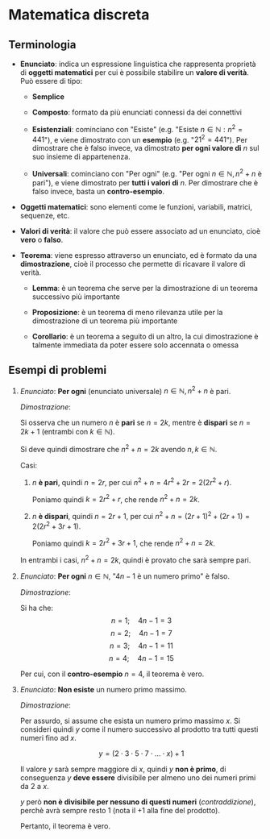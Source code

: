 # Matematica discreta

## Terminologia

- **Enunciato**: indica un espressione linguistica che rappresenta proprietà di **oggetti matematici** per cui è possibile stabilire un **valore di verità**. Può essere di tipo:

	- **Semplice**

	- **Composto**: formato da più enunciati connessi da dei connettivi

	- **Esistenziali**: cominciano con "Esiste" (e.g. "Esiste $n \in \mathbb{N} : n^2 = 441$"), e viene dimostrato con un **esempio** (e.g. "$21^2 = 441$"). Per dimostrare che è falso invece, va dimostrato **per ogni valore di** $n$ sul suo insieme di appartenenza.

	- **Universali**: cominciano con "Per ogni" (e.g. "Per ogni $n \in \mathbb{N}, n^2+n$ è pari"), e viene dimostrato per **tutti i valori di** $n$. Per dimostrare che è falso invece, basta un **contro-esempio**.

- **Oggetti matematici**: sono elementi come le funzioni, variabili, matrici, sequenze, etc.

- **Valori di verità**: il valore che può essere associato ad un enunciato, cioè **vero** o **falso**.

- **Teorema**: viene espresso attraverso un enunciato, ed è formato da una **dimostrazione**, cioè il processo che permette di ricavare il valore di verità.

	- **Lemma**: è un teorema che serve per la dimostrazione di un teorema successivo più importante

	- **Proposizione**: è un teorema di meno rilevanza utile per la dimostrazione di un teorema più importante

	- **Corollario**: è un teorema a seguito di un altro, la cui dimostrazione è talmente immediata da poter essere solo accennata o omessa

## Esempi di problemi

1. _Enunciato_: **Per ogni** (enunciato universale) $n \in \mathbb{N}, n^2 + n$ è pari.

	_Dimostrazione_:

	Si osserva che un numero $n$ è **pari** se $n = 2k$, mentre è **dispari** se $n = 2k + 1$ (entrambi con $k \in \mathbb{N}$).

	Si deve quindi dimostrare che $n^2 + n = 2k$ avendo $n, k \in \mathbb{N}$.

	Casi:
	1. $n$ **è pari**, quindi $n = 2r$, per cui $n^2 + n = 4r^2 + 2r = 2(2r^2 + r)$.

		Poniamo quindi $k = 2r^2 + r$, che rende $n^2 + n = 2k$.

	2. $n$ **è dispari**, quindi $n = 2r + 1$, per cui $n^2 + n = (2r + 1)^2 + (2r + 1) = 2(2r^2 +3r + 1)$.

		Poniamo quindi $k = 2r^2 + 3r + 1$, che rende $n^2 + n = 2k$.

	In entrambi i casi, $n^2 + n = 2k$, quindi è provato che sarà sempre pari.

2. _Enunciato_: **Per ogni** $n \in \mathbb{N}$, "$4n - 1$ è un numero primo" è falso.

	_Dimostrazione_:

	Si ha che:
	$$n = 1; \hspace{1em} 4n - 1 = 3$$
	$$n = 2; \hspace{1em} 4n - 1 = 7$$
	$$n = 3; \hspace{1em} 4n - 1 = 11$$
	$$n = 4; \hspace{1em} 4n - 1 = 15$$

	Per cui, con il **contro-esempio** $n = 4$, il teorema è vero.

3. _Enunciato_: **Non esiste** un numero primo massimo.

	_Dimostrazione_:

	Per assurdo, si assume che esista un numero primo massimo $x$. Si consideri quindi $y$ come il numero successivo al prodotto tra tutti questi numeri fino ad $x$.

	$$y = (2 \cdot 3 \cdot 5 \cdot 7 \cdot ... \cdot x) + 1$$

	Il valore $y$ sarà sempre maggiore di $x$, quindi $y$ **non è primo**, di conseguenza $y$ **deve essere** divisibile per almeno uno dei numeri primi da $2$ a $x$.

	$y$ però **non è divisibile per nessuno di questi numeri** (_contraddizione_), perchè avrà sempre resto $1$ (nota il $+1$ alla fine del prodotto).

	Pertanto, il teorema è vero.
